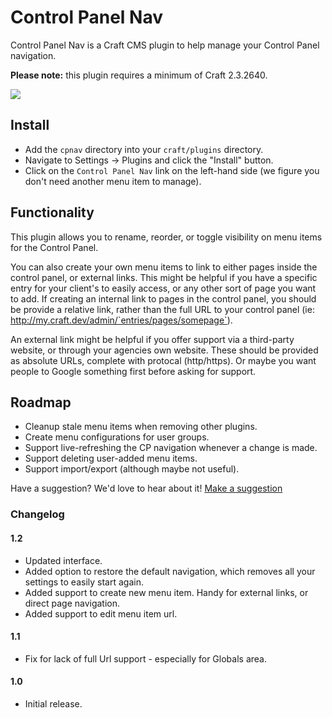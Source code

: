 # Control Panel Nav

Control Panel Nav is a Craft CMS plugin to help manage your Control Panel navigation.

**Please note:** this plugin requires a minimum of Craft 2.3.2640.

<img src="https://raw.githubusercontent.com/engram-design/CPNav/master/screenshots/main.png" />


## Install

- Add the `cpnav` directory into your `craft/plugins` directory.
- Navigate to Settings -> Plugins and click the "Install" button.
- Click on the `Control Panel Nav` link on the left-hand side (we figure you don't need another menu item to manage).


## Functionality

This plugin allows you to rename, reorder, or toggle visibility on menu items for the Control Panel.

You can also create your own menu items to link to either pages inside the control panel, or external links. This might be helpful if you have a specific entry for your client's to easily access, or any other sort of page you want to add. If creating an internal link to pages in the control panel, you should be provide a relative link, rather than the full URL to your control panel (ie: http://my.craft.dev/admin/`entries/pages/somepage`).

An external link might be helpful if you offer support via a third-party website, or through your agencies own website. These should be provided as absolute URLs, complete with protocal (http/https). Or maybe you want people to Google something first before asking for support.


## Roadmap

- Cleanup stale menu items when removing other plugins.
- Create menu configurations for user groups.
- Support live-refreshing the CP navigation whenever a change is made.
- Support deleting user-added menu items.
- Support import/export (although maybe not useful).

Have a suggestion? We'd love to hear about it! [Make a suggestion](https://github.com/engram-design/CPNav/issues)


### Changelog

#### 1.2

- Updated interface.
- Added option to restore the default navigation, which removes all your settings to easily start again.
- Added support to create new menu item. Handy for external links, or direct page navigation.
- Added support to edit menu item url.

#### 1.1

- Fix for lack of full Url support - especially for Globals area.

#### 1.0

- Initial release.